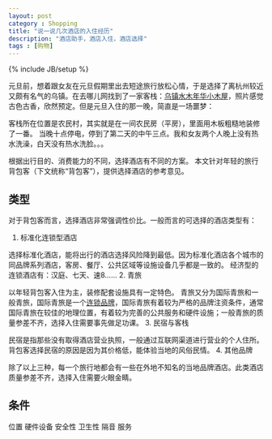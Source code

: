 ```yaml
---
layout: post
category : Shopping
title: "说一说几次酒店的入住经历"
description: "酒店助手，酒店入住，酒店选择"
tags : [购物]
---
```

{% include JB/setup %}

元旦前，想着跟女友在元旦假期里出去短途旅行放松心情，于是选择了离杭州较近又颇有名气的乌镇。在去哪儿网找到了一家客栈：[乌镇水木年华小木屋](http://hotel.qunar.com/city/jiaxing/dt-7830/?)，照片感觉古色古香，欣然预定。但是元旦入住的那一晚，简直是一场噩梦：

客栈所在位置是农民村，其实就是在一间农民房（平房），里面用木板粗糙地装修了一番。
当晚十点停电，停到了第二天的中午三点。我和女友两个人晚上没有热水洗澡，白天没有热水洗脸。。。

根据出行目的、消费能力的不同，选择酒店有不同的方案。
本文针对年轻的旅行背包客（下文统称“背包客”），提供选择酒店的参考意见。

## 类型

对于背包客而言，选择酒店非常强调性价比。一般而言的可选择的酒店类型有：

1. 标准化连锁型酒店

选择标准化酒店，能将出行的酒店选择风险降到最低。因为标准化酒店各个城市的同品牌系列酒店，客房、餐厅、公共区域等设施设备几乎都是一致的。
经济型的连锁酒店有：汉庭、七天、速8……
2. 青旅

以年轻背包客入住为主，装修配套设施具有一定特色。
青旅又分为国际青旅和一般青旅，国际青旅是一个[连锁品牌](http://www.yhachina.com/)，国际青旅有着较为严格的品牌注资条件，通常国际青旅在较佳的地理位置，有着较为完善的公共服务和硬件设施；一般青旅的质量参差不齐，选择入住需要事先做足功课。
3. 民宿与客栈

民宿是指那些没有取得酒店营业执照，一般通过互联网渠道进行营业的个人住所。背包客选择民宿的原因是因为其价格低，能体验当地的风俗民情。
4. 其他品牌

除了以上三种，每一个旅行地都会有一些在外地不知名的当地品牌酒店。此类酒店质量参差不齐，选择入住需要火眼金睛。

## 条件

位置
硬件设备
安全性
卫生性
隔音
服务

